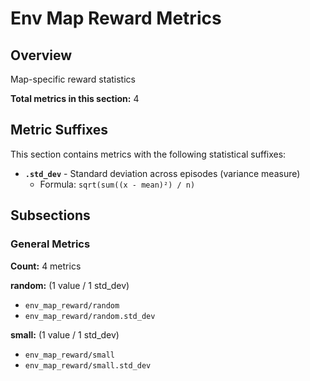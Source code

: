 # Env Map Reward Metrics

## Overview

Map-specific reward statistics

**Total metrics in this section:** 4

## Metric Suffixes

This section contains metrics with the following statistical suffixes:

- **`.std_dev`** - Standard deviation across episodes (variance measure)
  - Formula: `sqrt(sum((x - mean)²) / n)`

## Subsections

### General Metrics

**Count:** 4 metrics

**random:** (1 value / 1 std_dev)
- `env_map_reward/random`
- `env_map_reward/random.std_dev`

**small:** (1 value / 1 std_dev)
- `env_map_reward/small`
- `env_map_reward/small.std_dev`


